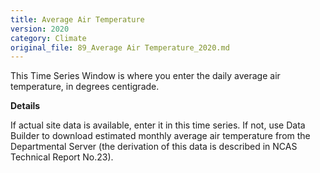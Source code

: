 ```yaml
---
title: Average Air Temperature
version: 2020
category: Climate
original_file: 89_Average Air Temperature_2020.md
---
```


This Time Series Window is where you
enter the daily average air temperature, in degrees centigrade.

**Details**

If actual site data is available, enter it in this time series. If not,
use Data Builder to download estimated monthly
average air temperature from the Departmental
Server (the derivation of this data is
described in NCAS Technical Report
No.23).
